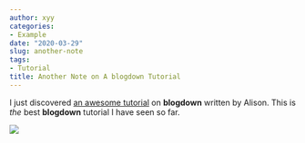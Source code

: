 ```yaml
---
author: xyy
categories:
- Example
date: "2020-03-29"
slug: another-note
tags:
- Tutorial
title: Another Note on A blogdown Tutorial
---
```


I just discovered [an awesome tutorial](https://apreshill.rbind.io/post/up-and-running-with-blogdown/) on **blogdown** written by Alison. This is _the_ best **blogdown** tutorial I have seen so far.

![](https://apreshill.rbind.io/img/posts/2017-06-12-up-and-running-with-blogdown/blogdown-signpost-4.png)
